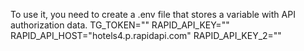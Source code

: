 To use it, you need to create a .env file that stores a variable with API authorization data.
TG_TOKEN=""
RAPID_API_KEY=""
RAPID_API_HOST="hotels4.p.rapidapi.com"
RAPID_API_KEY_2=""
